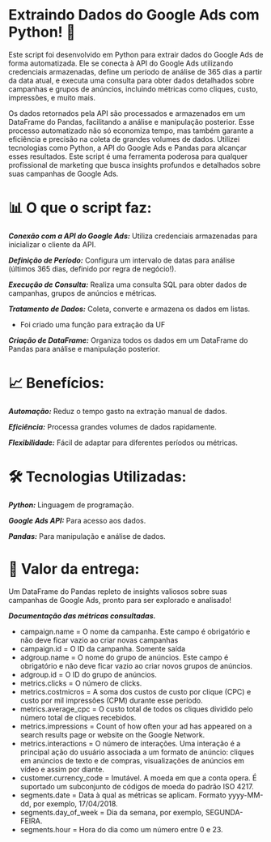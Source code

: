 # Extraindo Dados do Google Ads com Python! 🚀

Este script foi desenvolvido em Python para extrair dados do Google Ads de forma automatizada. Ele se conecta à API do Google Ads utilizando credenciais armazenadas, define um período de análise de 365 dias a partir da data atual, e executa uma consulta para obter dados detalhados sobre campanhas e grupos de anúncios, incluindo métricas como cliques, custo, impressões, e muito mais.

Os dados retornados pela API são processados e armazenados em um DataFrame do Pandas, facilitando a análise e manipulação posterior. Esse processo automatizado não só economiza tempo, mas também garante a eficiência e precisão na coleta de grandes volumes de dados. Utilizei tecnologias como Python, a API do Google Ads e Pandas para alcançar esses resultados. Este script é uma ferramenta poderosa para qualquer profissional de marketing que busca insights profundos e detalhados sobre suas campanhas de Google Ads.

# 📊 O que o script faz:
***Conexão com a API do Google Ads:*** Utiliza credenciais armazenadas para inicializar o cliente da API.

***Definição de Período:*** Configura um intervalo de datas para análise (últimos 365 dias, definido por regra de negócio!).

***Execução de Consulta:*** Realiza uma consulta SQL para obter dados de campanhas, grupos de anúncios e métricas.

***Tratamento de Dados:*** Coleta, converte e armazena os dados em listas.
  - Foi criado uma função para extração da UF
    
***Criação de DataFrame:*** Organiza todos os dados em um DataFrame do Pandas para análise e manipulação posterior.

# 📈 Benefícios:
***Automação:*** Reduz o tempo gasto na extração manual de dados.

***Eficiência:*** Processa grandes volumes de dados rapidamente.

***Flexibilidade:*** Fácil de adaptar para diferentes períodos ou métricas.

# 🛠️ Tecnologias Utilizadas:
***Python:*** Linguagem de programação.

***Google Ads API:*** Para acesso aos dados.

***Pandas:*** Para manipulação e análise de dados.

# 🌟 Valor da entrega:
Um DataFrame do Pandas repleto de insights valiosos sobre suas campanhas de Google Ads, pronto para ser explorado e analisado!

  ***Documentação das métricas consultadas.***
  
  - campaign.name = O nome da campanha. Este campo é obrigatório e não deve ficar vazio ao criar novas campanhas
  - campaign.id = O ID da campanha. Somente saída
  - adgroup.name = O nome do grupo de anúncios. Este campo é obrigatório e não deve ficar vazio ao criar novos grupos de anúncios.
  - adgroup.id = O ID do grupo de anúncios.
  - metrics.clicks = O número de clicks.
  - metrics.costmicros = A soma dos custos de custo por clique (CPC) e custo por mil impressões (CPM) durante esse período.
  - metrics.average_cpc = O custo total de todos os cliques dividido pelo número total de cliques recebidos.
  - metrics.impressions = Count of how often your ad has appeared on a search results page or website on the Google Network.
  - metrics.interactions = O número de interações. Uma interação é a principal ação do usuário associada a um formato de anúncio: cliques em anúncios de texto e de compras, visualizações de anúncios em vídeo e assim por diante.
  - customer.currency_code = Imutável. A moeda em que a conta opera. É suportado um subconjunto de códigos de moeda do padrão ISO 4217.
  - segments.date = Data à qual as métricas se aplicam. Formato yyyy-MM-dd, por exemplo, 17/04/2018.
  - segments.day_of_week = Dia da semana, por exemplo, SEGUNDA-FEIRA.
  - segments.hour = Hora do dia como um número entre 0 e 23.
